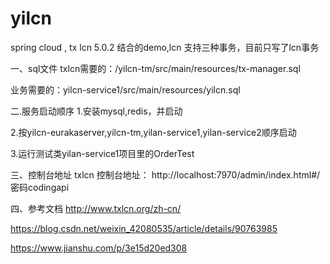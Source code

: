 # yilcn
spring cloud , tx lcn 5.0.2 结合的demo,lcn 支持三种事务，目前只写了lcn事务

一、sql文件
txlcn需要的：/yilcn-tm/src/main/resources/tx-manager.sql 

业务需要的：yilcn-service1/src/main/resources/yilcn.sql

二.服务启动顺序
1.安装mysql,redis，并启动

2.按yilcn-eurakaserver,yilcn-tm,yilan-service1,yilan-service2顺序启动

3.运行测试类yilan-service1项目里的OrderTest

三、控制台地址
txlcn 控制台地址： http://localhost:7970/admin/index.html#/ 密码codingapi

四、参考文档
http://www.txlcn.org/zh-cn/

https://blog.csdn.net/weixin_42080535/article/details/90763985

https://www.jianshu.com/p/3e15d20ed308


